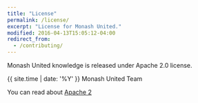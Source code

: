 ```yaml
---
title: "License"
permalink: /license/
excerpt: "License for Monash United."
modified: 2016-04-13T15:05:12-04:00
redirect_from:
  - /contributing/
---
```


Monash United knowledge is released under Apache 2.0 license.

{{ site.time | date: '%Y' }} Monash United Team

You can read about [Apache 2](https://www.apache.org/licenses/LICENSE-2.0)
